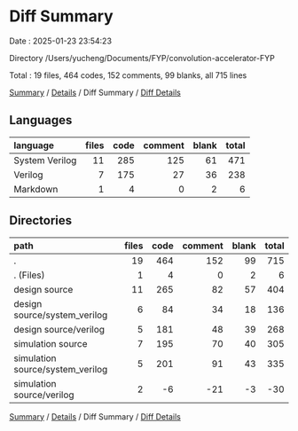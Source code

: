 # Diff Summary

Date : 2025-01-23 23:54:23

Directory /Users/yucheng/Documents/FYP/convolution-accelerator-FYP

Total : 19 files,  464 codes, 152 comments, 99 blanks, all 715 lines

[Summary](results.md) / [Details](details.md) / Diff Summary / [Diff Details](diff-details.md)

## Languages
| language | files | code | comment | blank | total |
| :--- | ---: | ---: | ---: | ---: | ---: |
| System Verilog | 11 | 285 | 125 | 61 | 471 |
| Verilog | 7 | 175 | 27 | 36 | 238 |
| Markdown | 1 | 4 | 0 | 2 | 6 |

## Directories
| path | files | code | comment | blank | total |
| :--- | ---: | ---: | ---: | ---: | ---: |
| . | 19 | 464 | 152 | 99 | 715 |
| . (Files) | 1 | 4 | 0 | 2 | 6 |
| design source | 11 | 265 | 82 | 57 | 404 |
| design source/system_verilog | 6 | 84 | 34 | 18 | 136 |
| design source/verilog | 5 | 181 | 48 | 39 | 268 |
| simulation source | 7 | 195 | 70 | 40 | 305 |
| simulation source/system_verilog | 5 | 201 | 91 | 43 | 335 |
| simulation source/verilog | 2 | -6 | -21 | -3 | -30 |

[Summary](results.md) / [Details](details.md) / Diff Summary / [Diff Details](diff-details.md)